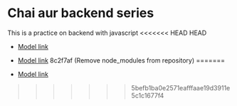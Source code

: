 # Chai aur backend series

This is a practice on backend with javascript
<<<<<<< HEAD
HEAD
- [Model link](https://app.eraser.io/workspace/YtPqZ1VogxGy1jzIDkzj?origin=share)

- [Model link](https://app.eraser.io/workspace/YtPqZ1VogxGy1jzIDkzj?origin=share)
8c2f7af (Remove node_modules from repository)
=======
- [Model link](https://app.eraser.io/workspace/YtPqZ1VogxGy1jzIDkzj?origin=share)
>>>>>>> 5befb1ba0e2571eafffaae19d3911e5c1c1677f4
